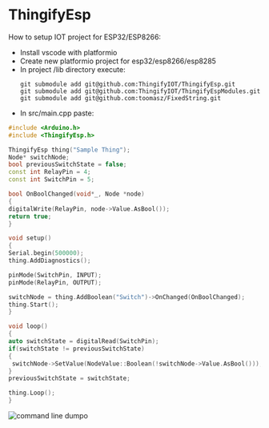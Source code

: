 # ThingifyEsp

How to setup IOT project for ESP32/ESP8266:
 - Install vscode with platformio
 - Create new platformio project for esp32/esp8266/esp8285
 - In project /lib directory execute: 
     ````
     git submodule add git@github.com:ThingifyIOT/ThingifyEsp.git
     git submodule add git@github.com:ThingifyIOT/ThingifyEspModules.git
     git submodule add git@github.com:toomasz/FixedString.git
  - In src/main.cpp paste:
   ```c++
#include <Arduino.h>
#include <ThingifyEsp.h>

ThingifyEsp thing("Sample Thing");
Node* switchNode;
bool previousSwitchState = false;
const int RelayPin = 4;
const int SwitchPin = 5;

bool OnBoolChanged(void*_, Node *node)
{
  digitalWrite(RelayPin, node->Value.AsBool());
  return true;
}

void setup()
{
  Serial.begin(500000);	
  thing.AddDiagnostics();

  pinMode(SwitchPin, INPUT);
  pinMode(RelayPin, OUTPUT);

  switchNode = thing.AddBoolean("Switch")->OnChanged(OnBoolChanged);
  thing.Start();
}

void loop()
{
  auto switchState = digitalRead(SwitchPin);
  if(switchState != previousSwitchState)
  {
    switchNode->SetValue(NodeValue::Boolean(!switchNode->Value.AsBool()));
  }
  previousSwitchState = switchState;

  thing.Loop();
}


```

![command line dumpo](https://i.imgur.com/dNpemKh.png)


